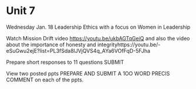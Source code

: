 # Unit 7

Wednesday Jan. 18 Leadership Ethics with a focus on Women in Leadership

Watch Mission Drift video https://youtu.be/ukbAGTqGeiQ and also the video about the importance of honesty and integrityhttps://youtu.be/-eSuGwu2ejE?list=PL3fSda8lJVjQVS4q\_AYa6VOfFqD-5FJha

Prepare short responses to 11 questions SUBMIT

View two posted ppts PREPARE AND SUBMIT A 1OO WORD PRECIS COMMENT on each of the ppts.



